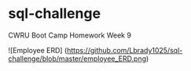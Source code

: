 # sql-challenge
CWRU Boot Camp Homework Week 9

![Employee ERD] (https://github.com/Lbrady1025/sql-challenge/blob/master/employee_ERD.png)
